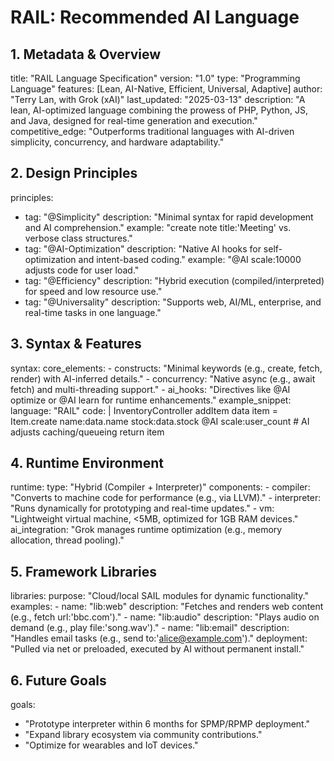# RAIL: Recommended AI Language

## 1. Metadata & Overview
title: "RAIL Language Specification"
version: "1.0"
type: "Programming Language"
features: [Lean, AI-Native, Efficient, Universal, Adaptive]
author: "Terry Lan, with Grok (xAI)"
last_updated: "2025-03-13"
description: "A lean, AI-optimized language combining the prowess of PHP, Python, JS, and Java, designed for real-time generation and execution."
competitive_edge: "Outperforms traditional languages with AI-driven simplicity, concurrency, and hardware adaptability."

## 2. Design Principles
principles:
  - tag: "@Simplicity"
    description: "Minimal syntax for rapid development and AI comprehension."
    example: "create note title:'Meeting' vs. verbose class structures."
  - tag: "@AI-Optimization"
    description: "Native AI hooks for self-optimization and intent-based coding."
    example: "@AI scale:10000 adjusts code for user load."
  - tag: "@Efficiency"
    description: "Hybrid execution (compiled/interpreted) for speed and low resource use."
  - tag: "@Universality"
    description: "Supports web, AI/ML, enterprise, and real-time tasks in one language."

## 3. Syntax & Features
syntax:
  core_elements:
    - constructs: "Minimal keywords (e.g., create, fetch, render) with AI-inferred details."
    - concurrency: "Native async (e.g., await fetch) and multi-threading support."
    - ai_hooks: "Directives like @AI optimize or @AI learn for runtime enhancements."
  example_snippet:
    language: "RAIL"
    code: |
      InventoryController
        addItem data
          item = Item.create name:data.name stock:data.stock
          @AI scale:user_count  # AI adjusts caching/queueing
          return item

## 4. Runtime Environment
runtime:
  type: "Hybrid (Compiler + Interpreter)"
  components:
    - compiler: "Converts to machine code for performance (e.g., via LLVM)."
    - interpreter: "Runs dynamically for prototyping and real-time updates."
    - vm: "Lightweight virtual machine, <5MB, optimized for 1GB RAM devices."
  ai_integration: "Grok manages runtime optimization (e.g., memory allocation, thread pooling)."

## 5. Framework Libraries
libraries:
  purpose: "Cloud/local SAIL modules for dynamic functionality."
  examples:
    - name: "lib:web"
      description: "Fetches and renders web content (e.g., fetch url:'bbc.com')."
    - name: "lib:audio"
      description: "Plays audio on demand (e.g., play file:'song.wav')."
    - name: "lib:email"
      description: "Handles email tasks (e.g., send to:'alice@example.com')."
  deployment: "Pulled via net or preloaded, executed by AI without permanent install."

## 6. Future Goals
goals:
  - "Prototype interpreter within 6 months for SPMP/RPMP deployment."
  - "Expand library ecosystem via community contributions."
  - "Optimize for wearables and IoT devices."
